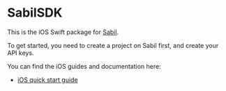 # SabilSDK

This is the iOS Swift package for [Sabil](https://sabil.io).

To get started, you need to create a project on Sabil first, and create your API keys.

You can find the iOS guides and documentation here:
- [iOS quick start guide](https://docs.sabil.io/docs/iOS%20SDK/Quick%20Start)
